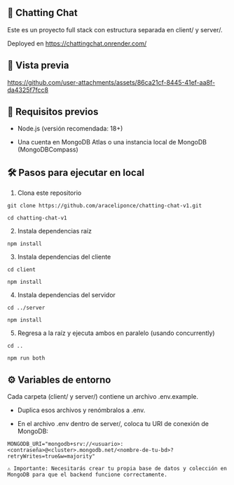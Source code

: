 ## 🚀 Chatting Chat

Este es un proyecto full stack con estructura separada en client/ y server/.

Deployed en https://chattingchat.onrender.com/

## 🍊 Vista previa



https://github.com/user-attachments/assets/86ca21cf-8445-41ef-aa8f-da4325f7fcc8



## 🧩 Requisitos previos

  -  Node.js (versión recomendada: 18+)  

  -  Una cuenta en MongoDB Atlas o una instancia local de MongoDB (MongoDBCompass)  


## 🛠️ Pasos para ejecutar en local

1. Clona este repositorio
```
git clone https://github.com/araceliponce/chatting-chat-v1.git
```
```
cd chatting-chat-v1
```

2. Instala dependencias raíz
```
npm install
```

3. Instala dependencias del cliente
```
cd client
```
```
npm install
```

4. Instala dependencias del servidor
```
cd ../server
```
```
npm install
```

5. Regresa a la raíz y ejecuta ambos en paralelo (usando concurrently)
```
cd ..
```
```
npm run both
```

## ⚙️ Variables de entorno

Cada carpeta (client/ y server/) contiene un archivo .env.example.

  -  Duplica esos archivos y renómbralos a .env.

  -  En el archivo .env dentro de server/, coloca tu URI de conexión de MongoDB:

```
MONGODB_URI="mongodb+srv://<usuario>:<contraseña>@<cluster>.mongodb.net/<nombre-de-tu-bd>?retryWrites=true&w=majority"
```
    ⚠️ Importante: Necesitarás crear tu propia base de datos y colección en MongoDB para que el backend funcione correctamente.
